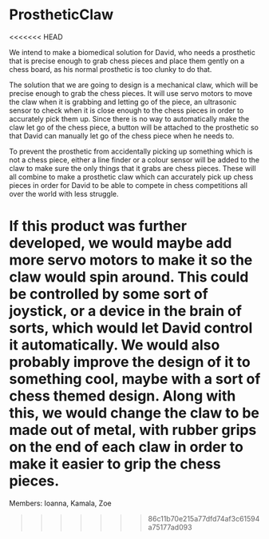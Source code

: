 # ProstheticClaw 
<<<<<<< HEAD

We intend to make a biomedical solution for David, who needs a prosthetic that is precise enough to grab chess pieces and place them gently on a chess board, as his normal prosthetic is too clunky to do that. 

The solution that we are going to design is a mechanical claw, which will be precise enough to grab the chess pieces. It will use servo motors to move the claw when it is grabbing and letting go of the piece, an ultrasonic sensor to check when it is close enough to the chess pieces in order to accurately pick them up. Since there is no way to automatically make the claw let go of the chess piece, a button will be attached to the prosthetic so that David can manually let go of the chess piece when he needs to. 

To prevent the prosthetic from accidentally picking up something which is not a chess piece, either a line finder or a colour sensor will be added to the claw to make sure the only things that it grabs are chess pieces. These will all combine to make a prosthetic claw which can accurately pick up chess pieces in order for David to be able to compete in chess competitions all over the world with less struggle. 

If this product was further developed, we would maybe add more servo motors to make it so the claw would spin around. This could be controlled by some sort of joystick, or a device in the brain of sorts, which would let David control it automatically. We would also probably improve the design of it to something cool, maybe with a sort of chess themed design. Along with this, we would change the claw to be made out of metal, with rubber grips on the end of each claw in order to make it easier to grip the chess pieces.  
=======
Members: Ioanna, Kamala, Zoe
>>>>>>> 86c11b70e215a77dfd74af3c61594a75177ad093

